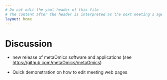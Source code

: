 ```yaml
---
# Do not edit the yaml header of this file
# The content after the header is interpreted as the next meeting's agenda
layout: home
---
```


# Discussion 
- new release of metaOmics software and applications (see https://github.com/metaOmics/metaOmics)

- Quick demonstration on how to edit meeting web pages.
